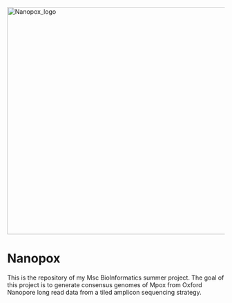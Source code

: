 <img width="528" alt="Nanopox_logo" src="https://github.com/s-mobed/Nanopox/assets/91598812/f48582cf-de06-4a3c-abda-df9125a618b6">

# Nanopox
This is the repository of my Msc BioInformatics summer project. The goal of this project is to generate consensus genomes of Mpox from Oxford Nanopore long read data from a tiled amplicon sequencing strategy. 

